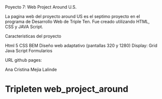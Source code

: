 Poyecto 7: Web Project Around U.S.

La pagina web del proyecto around US es el septimo proyecto en el programa de Desarrollo Web de Triple Ten. Fue creado utilizando HTML, CSS y JAVA Script.

Caracteristicas del proyecto

Html 5
CSS
BEM
Diseño web adaptativo (pantallas 320 y 1280)
Display: Grid
Java Script
Formularios

URL github pages:

Ana Cristina Mejia Lalinde

# Tripleten web_project_around
